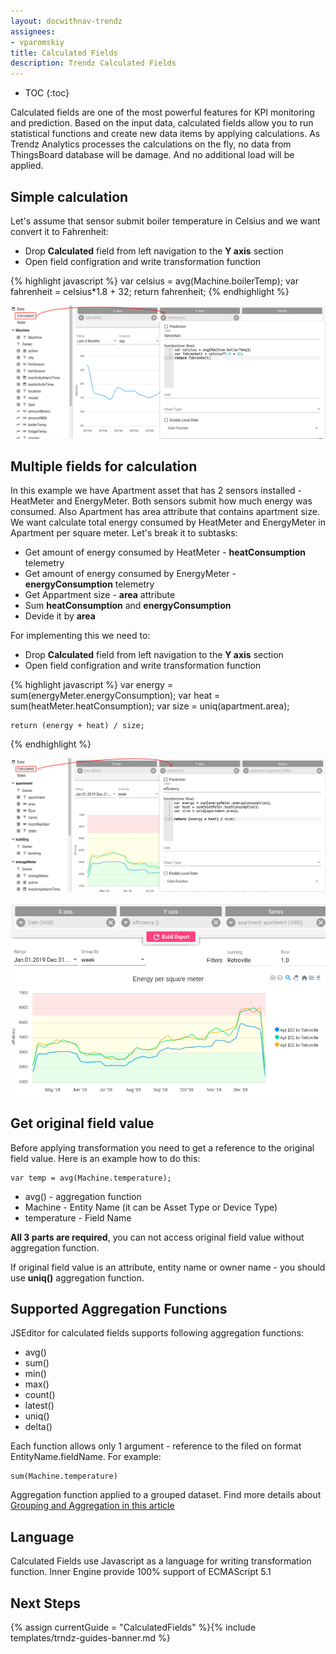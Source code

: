 ```yaml
---
layout: docwithnav-trendz
assignees:
- vparomskiy
title: Calculated Fields
description: Trendz Calculated Fields
---
```


* TOC
{:toc}

Calculated fields are one of the most powerful features for KPI monitoring and prediction. 
Based on the input data, calculated fields allow you to run statistical functions and create new data items by applying calculations. 
As Trendz Analytics processes the calculations on the fly, no data from ThingsBoard database will be damage.
 And no additional load will be applied.


## Simple calculation

Let's assume that sensor submit boiler temperature in Celsius and we want convert it to Fahrenheit:

* Drop **Calculated** field from left navigation to the **Y axis** section
* Open field configration and write transformation function

{% highlight javascript %}
    var celsius = avg(Machine.boilerTemp);
    var fahrenheit = celsius*1.8 + 32;
    return fahrenheit;
{% endhighlight %}   

![image](/images/trendz/calculated-simple.png)

## Multiple fields for calculation

In this example we have Apartment asset that has 2 sensors installed - HeatMeter and EnergyMeter. Both sensors submit how much energy was consumed.
Also Apartment has area attribute that contains apartment size. We want calculate total energy consumed by HeatMeter and EnergyMeter 
in Apartment per square meter. Let's break it to subtasks:

* Get amount of energy consumed by HeatMeter - **heatConsumption** telemetry 
* Get amount of energy consumed by EnergyMeter - **energyConsumption** telemetry 
* Get Appartment size - **area** attribute
* Sum **heatConsumption** and **energyConsumption**
* Devide it by **area**
  
For implementing this we need to:
* Drop **Calculated** field from left navigation to the **Y axis** section
* Open field configration and write transformation function  
  
{% highlight javascript %}
    var energy = sum(energyMeter.energyConsumption);
    var heat = sum(heatMeter.heatConsumption);
    var size = uniq(apartment.area);
    
    return (energy + heat) / size;
{% endhighlight %}   

![image](/images/trendz/calculated-complex-config.png)

![image](/images/trendz/calculated-complex-result.png)

## Get original field value

Before applying transformation you need to get a reference to the original field value. Here is an example how to do this:

```
var temp = avg(Machine.temperature);
```

* avg() - aggregation function
* Machine - Entity Name (it can be Asset Type or Device Type)
* temperature - Field Name

**All 3 parts are required**, you can not access original field value without aggregation function. 

If original field value is an attribute, entity name or owner name - you should use **uniq()** aggregation function.

## Supported Aggregation Functions

JSEditor for calculated fields supports following aggregation functions:

* avg()
* sum()
* min()
* max()
* count()
* latest()
* uniq()
* delta() 

Each function allows only 1 argument - reference to the filed on format EntityName.fieldName. For example:

```
sum(Machine.temperature)
```

Aggregation function applied to a grouped dataset. Find more details about [Grouping and Aggregation in this article](/docs/trendz/data-grouping-aggregation/)

## Language

Calculated Fields use Javascript as a language for writing transformation function. Inner Engine provide 100% support
of ECMAScript 5.1

## Next Steps

{% assign currentGuide = "CalculatedFields" %}{% include templates/trndz-guides-banner.md %}